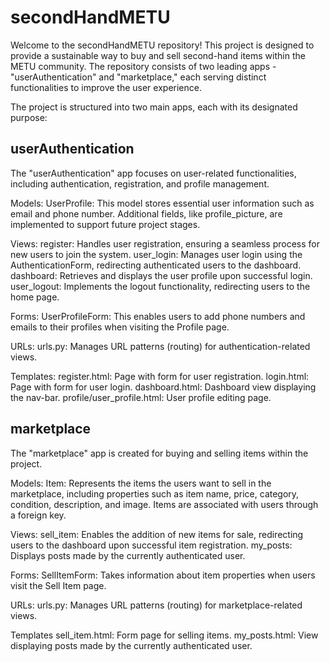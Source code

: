 # secondHandMETU
Welcome to the secondHandMETU repository! This project is designed to provide a sustainable way to buy and sell second-hand items within the METU community. The repository consists of two leading apps - "userAuthentication" and "marketplace," each serving distinct functionalities to improve the user experience.

The project is structured into two main apps, each with its designated purpose:

userAuthentication
--------------------------------------------------
The "userAuthentication" app focuses on user-related functionalities, including authentication, registration, and profile management.

Models:
UserProfile: This model stores essential user information such as email and phone number. Additional fields, like profile_picture, are implemented to support future project stages.

Views:
register: Handles user registration, ensuring a seamless process for new users to join the system.
user_login: Manages user login using the AuthenticationForm, redirecting authenticated users to the dashboard.
dashboard: Retrieves and displays the user profile upon successful login.
user_logout: Implements the logout functionality, redirecting users to the home page.

Forms:
UserProfileForm: This enables users to add phone numbers and emails to their profiles when visiting the Profile page.

URLs:
urls.py: Manages URL patterns (routing) for authentication-related views.

Templates: 
register.html: Page with form for user registration.
login.html: Page with form for user login.
dashboard.html: Dashboard view displaying the nav-bar.
profile/user_profile.html: User profile editing page.

marketplace
----------------------------------------------------
The "marketplace" app is created for buying and selling items within the project.

Models:
Item: Represents the items the users want to sell in the marketplace, including properties such as item name, price, category, condition, description, and image. Items are associated with users through a foreign key.

Views:
sell_item: Enables the addition of new items for sale, redirecting users to the dashboard upon successful item registration.
my_posts: Displays posts made by the currently authenticated user.

Forms:
SellItemForm:  Takes information about item properties when users visit the Sell Item page.

URLs:
urls.py: Manages URL patterns (routing) for marketplace-related views.

Templates
sell_item.html: Form page for selling items.
my_posts.html: View displaying posts made by the currently authenticated user.
